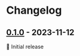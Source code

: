 # Changelog

## [0.1.0] - 2023-11-12

🌱 Initial release

[0.1.0]: https://github.com/asphaltbuffet/elf/releases/tag/v0.1.0